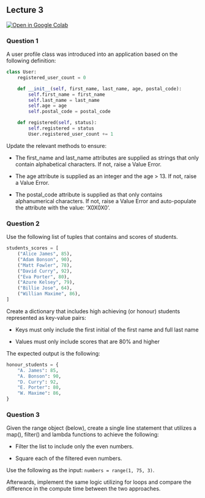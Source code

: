## Lecture 3

[![Open in Google Colab](https://colab.research.google.com/assets/colab-badge.svg)](https://colab.research.google.com/github/ttran375/comp216-lab3/blob/main/src/main.ipynb)

### Question 1

A user profile class was introduced into an application
based on the following definition:

```python
class User:
    registered_user_count = 0

    def __init__(self, first_name, last_name, age, postal_code):
        self.first_name = first_name
        self.last_name = last_name
        self.age = age
        self.postal_code = postal_code

    def registered(self, status):
        self.registered = status
        User.registered_user_count += 1
```

Update the relevant methods to ensure:

- The first_name and last_name attributes are supplied as strings that
    only contain alphabetical characters. If not, raise a Value Error.

- The age attribute is supplied as an integer and the age \> 13. If
    not, raise a Value Error.

- The postal_code attribute is supplied as that only contains
    alphanumerical characters. If not, raise a Value Error and
    auto-populate the attribute with the value: ‘X0X0X0’.

### Question 2

Use the following list of tuples that contains and scores of
students.

```python
students_scores = [
    ("Alice James", 85),
    ("Adam Bonson", 90),
    ("Matt Fowler", 78),
    ("David Curry", 92),
    ("Eva Porter", 80),
    ("Azure Kelsey", 79),
    ("Billie Jose", 64),
    ("Willian Maxime", 86),
]
```

Create a dictionary that includes high achieving (or honour) students
represented as key-value pairs:

- Keys must only include the first initial of the first name and full
    last name

- Values must only include scores that are 80% and higher

The expected output is the following:

```python
honour_students = {
    "A. James": 85,
    "A. Bonson": 90,
    "D. Curry": 92,
    "E. Porter": 80,
    "W. Maxime": 86,
}
```

### Question 3

Given the range object (below), create a single line
statement that utilizes a map(), filter() and lambda functions to
achieve the following:

- Filter the list to include only the even numbers.

- Square each of the filtered even numbers.

Use the following as the input: `numbers = range(1, 75, 3)`.

Afterwards, implement the same logic utilizing for loops and compare the
difference in the compute time between the two approaches.
